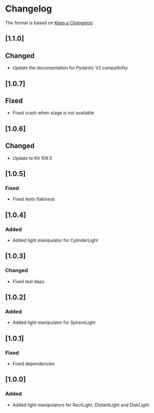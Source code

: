 # Changelog
The format is based on [Keep a Changelog](https://keepachangelog.com/en/1.0.0/).

## [1.1.0]
## Changed
- Update the documentation for Pydantic V2 compatbility

## [1.0.7]
## Fixed
- Fixed crash when stage is not available

## [1.0.6]
## Changed
- Update to Kit 106.5

## [1.0.5]
### Fixed
- Fixed tests flakiness

## [1.0.4]
### Added
- Added light manipulator for CylinderLight

## [1.0.3]
### Changed
- Fixed test deps

## [1.0.2]
### Added
- Added light manipulator for SphereLight

## [1.0.1]
### Fixed
- Fixed dependencies

## [1.0.0]
### Added
- Added light manipulators for RectLight, DistantLight and DiskLight
